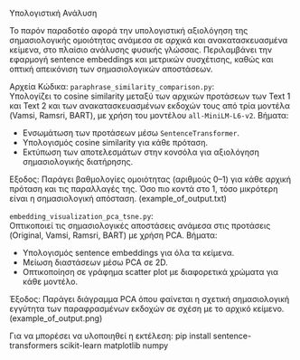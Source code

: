 Υπολογιστική Ανάλυση

Το παρόν παραδοτέο αφορά την υπολογιστική αξιολόγηση της σημασιολογικής ομοιότητας ανάμεσα σε αρχικά και ανακατασκευασμένα κείμενα, στο πλαίσιο ανάλυσης φυσικής γλώσσας. Περιλαμβάνει την εφαρμογή sentence embeddings και μετρικών συσχέτισης, καθώς και οπτική απεικόνιση των σημασιολογικών αποστάσεων.

Αρχεία Κώδικα:
`paraphrase_similarity_comparison.py`:  
Υπολογίζει το cosine similarity μεταξύ των αρχικών προτάσεων των Text 1 και Text 2 και των ανακατασκευασμένων εκδοχών τους από τρία μοντέλα (Vamsi, Ramsri, BART), με χρήση του μοντέλου `all-MiniLM-L6-v2`.
 Βήματα:
- Ενσωμάτωση των προτάσεων μέσω `SentenceTransformer`.
- Υπολογισμός cosine similarity για κάθε πρόταση.
- Εκτύπωση των αποτελεσμάτων στην κονσόλα για αξιολόγηση σημασιολογικής διατήρησης.

 Eξοδος: Παράγει βαθμολογίες ομοιότητας (αριθμούς 0–1) για κάθε αρχική πρόταση και τις παραλλαγές της. Όσο πιο κοντά στο 1, τόσο μικρότερη είναι η σημασιολογική απόσταση. (example_of_output.txt)
 
`embedding_visualization_pca_tsne.py`:  
Οπτικοποιεί τις σημασιολογικές αποστάσεις ανάμεσα στις προτάσεις (Original, Vamsi, Ramsri, BART) με χρήση PCA.
 Βήματα:
- Υπολογισμός sentence embeddings για όλα τα κείμενα.
- Μείωση διαστάσεων μέσω PCA σε 2D.
- Οπτικοποίηση σε γράφημα scatter plot με διαφορετικά χρώματα για κάθε μοντέλο.

 Έξοδος: Παράγει διάγραμμα PCA όπου φαίνεται η σχετική σημασιολογική εγγύτητα των παραφρασμένων εκδοχών σε σχέση με το αρχικό κείμενο. (example_of_output.png)
 
Για να μπορέσει να υλοποιηθεί η εκτέλεση:
pip install sentence-transformers scikit-learn matplotlib numpy
